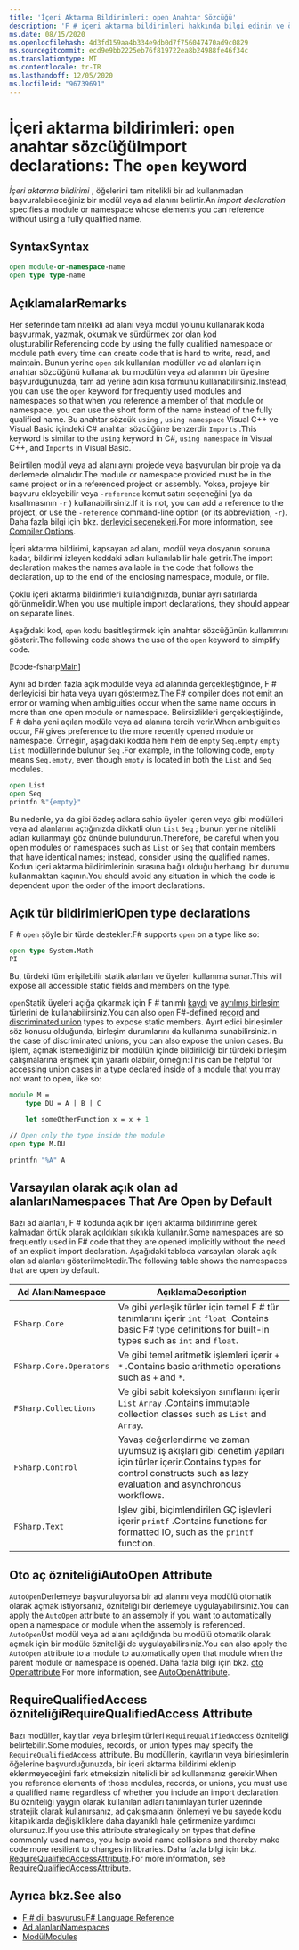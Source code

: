 ```yaml
---
title: 'İçeri Aktarma Bildirimleri: open Anahtar Sözcüğü'
description: 'F # içeri aktarma bildirimleri hakkında bilgi edinin ve öğelerin tam nitelikli bir ad kullanmadan başvurdukları bir modül veya ad alanı belirtmeleri hakkında bilgi edinin.'
ms.date: 08/15/2020
ms.openlocfilehash: 4d3fd159aa4b334e9db0d7f756047470ad9c0829
ms.sourcegitcommit: ecd9e9bb2225eb76f819722ea8b24988fe46f34c
ms.translationtype: MT
ms.contentlocale: tr-TR
ms.lasthandoff: 12/05/2020
ms.locfileid: "96739691"
---
```

# <a name="import-declarations-the-open-keyword"></a><span data-ttu-id="f83c0-103">İçeri aktarma bildirimleri: `open` anahtar sözcüğü</span><span class="sxs-lookup"><span data-stu-id="f83c0-103">Import declarations: The `open` keyword</span></span>

<span data-ttu-id="f83c0-104">*İçeri aktarma bildirimi* , öğelerini tam nitelikli bir ad kullanmadan başvuralabileceğiniz bir modül veya ad alanını belirtir.</span><span class="sxs-lookup"><span data-stu-id="f83c0-104">An *import declaration* specifies a module or namespace whose elements you can reference without using a fully qualified name.</span></span>

## <a name="syntax"></a><span data-ttu-id="f83c0-105">Syntax</span><span class="sxs-lookup"><span data-stu-id="f83c0-105">Syntax</span></span>

```fsharp
open module-or-namespace-name
open type type-name
```

## <a name="remarks"></a><span data-ttu-id="f83c0-106">Açıklamalar</span><span class="sxs-lookup"><span data-stu-id="f83c0-106">Remarks</span></span>

<span data-ttu-id="f83c0-107">Her seferinde tam nitelikli ad alanı veya modül yolunu kullanarak koda başvurmak, yazmak, okumak ve sürdürmek zor olan kod oluşturabilir.</span><span class="sxs-lookup"><span data-stu-id="f83c0-107">Referencing code by using the fully qualified namespace or module path every time can create code that is hard to write, read, and maintain.</span></span> <span data-ttu-id="f83c0-108">Bunun yerine `open` sık kullanılan modüller ve ad alanları için anahtar sözcüğünü kullanarak bu modülün veya ad alanının bir üyesine başvurduğunuzda, tam ad yerine adın kısa formunu kullanabilirsiniz.</span><span class="sxs-lookup"><span data-stu-id="f83c0-108">Instead, you can use the `open` keyword for frequently used modules and namespaces so that when you reference a member of that module or namespace, you can use the short form of the name instead of the fully qualified name.</span></span> <span data-ttu-id="f83c0-109">Bu anahtar sözcük `using` , `using namespace` Visual C++ ve Visual Basic içindeki C# anahtar sözcüğüne benzerdir `Imports` .</span><span class="sxs-lookup"><span data-stu-id="f83c0-109">This keyword is similar to the `using` keyword in C#, `using namespace` in Visual C++, and `Imports` in Visual Basic.</span></span>

<span data-ttu-id="f83c0-110">Belirtilen modül veya ad alanı aynı projede veya başvurulan bir proje ya da derlemede olmalıdır.</span><span class="sxs-lookup"><span data-stu-id="f83c0-110">The module or namespace provided must be in the same project or in a referenced project or assembly.</span></span> <span data-ttu-id="f83c0-111">Yoksa, projeye bir başvuru ekleyebilir veya `-reference` komut satırı seçeneğini (ya da kısaltmasının `-r` ) kullanabilirsiniz.</span><span class="sxs-lookup"><span data-stu-id="f83c0-111">If it is not, you can add a reference to the project, or use the `-reference` command-line option (or its abbreviation, `-r`).</span></span> <span data-ttu-id="f83c0-112">Daha fazla bilgi için bkz. [derleyici seçenekleri](compiler-options.md).</span><span class="sxs-lookup"><span data-stu-id="f83c0-112">For more information, see [Compiler Options](compiler-options.md).</span></span>

<span data-ttu-id="f83c0-113">İçeri aktarma bildirimi, kapsayan ad alanı, modül veya dosyanın sonuna kadar, bildirimi izleyen koddaki adları kullanılabilir hale getirir.</span><span class="sxs-lookup"><span data-stu-id="f83c0-113">The import declaration makes the names available in the code that follows the declaration, up to the end of the enclosing namespace, module, or file.</span></span>

<span data-ttu-id="f83c0-114">Çoklu içeri aktarma bildirimleri kullandığınızda, bunlar ayrı satırlarda görünmelidir.</span><span class="sxs-lookup"><span data-stu-id="f83c0-114">When you use multiple import declarations, they should appear on separate lines.</span></span>

<span data-ttu-id="f83c0-115">Aşağıdaki kod, `open` kodu basitleştirmek için anahtar sözcüğünün kullanımını gösterir.</span><span class="sxs-lookup"><span data-stu-id="f83c0-115">The following code shows the use of the `open` keyword to simplify code.</span></span>

[!code-fsharp[Main](~/samples/snippets/fsharp/lang-ref-2/snippet6801.fs)]

<span data-ttu-id="f83c0-116">Aynı ad birden fazla açık modülde veya ad alanında gerçekleştiğinde, F # derleyicisi bir hata veya uyarı göstermez.</span><span class="sxs-lookup"><span data-stu-id="f83c0-116">The F# compiler does not emit an error or warning when ambiguities occur when the same name occurs in more than one open module or namespace.</span></span> <span data-ttu-id="f83c0-117">Belirsizlikleri gerçekleştiğinde, F # daha yeni açılan modüle veya ad alanına tercih verir.</span><span class="sxs-lookup"><span data-stu-id="f83c0-117">When ambiguities occur, F# gives preference to the more recently opened module or namespace.</span></span> <span data-ttu-id="f83c0-118">Örneğin, aşağıdaki kodda hem hem de `empty` `Seq.empty` `empty` `List` modüllerinde bulunur `Seq` .</span><span class="sxs-lookup"><span data-stu-id="f83c0-118">For example, in the following code, `empty` means `Seq.empty`, even though `empty` is located in both the `List` and `Seq` modules.</span></span>

```fsharp
open List
open Seq
printfn %"{empty}"
```

<span data-ttu-id="f83c0-119">Bu nedenle, ya da gibi özdeş adlara sahip üyeler içeren veya gibi modülleri veya ad alanlarını açtığınızda dikkatli olun `List` `Seq` ; bunun yerine nitelikli adları kullanmayı göz önünde bulundurun.</span><span class="sxs-lookup"><span data-stu-id="f83c0-119">Therefore, be careful when you open modules or namespaces such as `List` or `Seq` that contain members that have identical names; instead, consider using the qualified names.</span></span> <span data-ttu-id="f83c0-120">Kodun içeri aktarma bildirimlerinin sırasına bağlı olduğu herhangi bir durumu kullanmaktan kaçının.</span><span class="sxs-lookup"><span data-stu-id="f83c0-120">You should avoid any situation in which the code is dependent upon the order of the import declarations.</span></span>

## <a name="open-type-declarations"></a><span data-ttu-id="f83c0-121">Açık tür bildirimleri</span><span class="sxs-lookup"><span data-stu-id="f83c0-121">Open type declarations</span></span>

<span data-ttu-id="f83c0-122">F # `open` şöyle bir türde destekler:</span><span class="sxs-lookup"><span data-stu-id="f83c0-122">F# supports `open` on a type like so:</span></span>

```fsharp
open type System.Math
PI
```

<span data-ttu-id="f83c0-123">Bu, türdeki tüm erişilebilir statik alanları ve üyeleri kullanıma sunar.</span><span class="sxs-lookup"><span data-stu-id="f83c0-123">This will expose all accessible static fields and members on the type.</span></span>

<span data-ttu-id="f83c0-124">`open`Statik üyeleri açığa çıkarmak için F # tanımlı [kaydı](records.md) ve [ayrılmış birleşim](discriminated-unions.md) türlerini de kullanabilirsiniz.</span><span class="sxs-lookup"><span data-stu-id="f83c0-124">You can also `open` F#-defined [record](records.md) and [discriminated union](discriminated-unions.md) types to expose static members.</span></span> <span data-ttu-id="f83c0-125">Ayırt edici birleşimler söz konusu olduğunda, birleşim durumlarını da kullanıma sunabilirsiniz.</span><span class="sxs-lookup"><span data-stu-id="f83c0-125">In the case of discriminated unions, you can also expose the union cases.</span></span> <span data-ttu-id="f83c0-126">Bu işlem, açmak istemediğiniz bir modülün içinde bildirildiği bir türdeki birleşim çalışmalarına erişmek için yararlı olabilir, örneğin:</span><span class="sxs-lookup"><span data-stu-id="f83c0-126">This can be helpful for accessing union cases in a type declared inside of a module that you may not want to open, like so:</span></span>

```fsharp
module M =
    type DU = A | B | C

    let someOtherFunction x = x + 1

// Open only the type inside the module
open type M.DU

printfn "%A" A
```

## <a name="namespaces-that-are-open-by-default"></a><span data-ttu-id="f83c0-127">Varsayılan olarak açık olan ad alanları</span><span class="sxs-lookup"><span data-stu-id="f83c0-127">Namespaces That Are Open by Default</span></span>

<span data-ttu-id="f83c0-128">Bazı ad alanları, F # kodunda açık bir içeri aktarma bildirimine gerek kalmadan örtük olarak açıldıkları sıklıkla kullanılır.</span><span class="sxs-lookup"><span data-stu-id="f83c0-128">Some namespaces are so frequently used in F# code that they are opened implicitly without the need of an explicit import declaration.</span></span> <span data-ttu-id="f83c0-129">Aşağıdaki tabloda varsayılan olarak açık olan ad alanları gösterilmektedir.</span><span class="sxs-lookup"><span data-stu-id="f83c0-129">The following table shows the namespaces that are open by default.</span></span>

|<span data-ttu-id="f83c0-130">Ad Alanı</span><span class="sxs-lookup"><span data-stu-id="f83c0-130">Namespace</span></span>|<span data-ttu-id="f83c0-131">Açıklama</span><span class="sxs-lookup"><span data-stu-id="f83c0-131">Description</span></span>|
|---------|-----------|
|`FSharp.Core`|<span data-ttu-id="f83c0-132">Ve gibi yerleşik türler için temel F # tür tanımlarını içerir `int` `float` .</span><span class="sxs-lookup"><span data-stu-id="f83c0-132">Contains basic F# type definitions for built-in types such as `int` and `float`.</span></span>|
|`FSharp.Core.Operators`|<span data-ttu-id="f83c0-133">Ve gibi temel aritmetik işlemleri içerir `+` `*` .</span><span class="sxs-lookup"><span data-stu-id="f83c0-133">Contains basic arithmetic operations such as `+` and `*`.</span></span>|
|`FSharp.Collections`|<span data-ttu-id="f83c0-134">Ve gibi sabit koleksiyon sınıflarını içerir `List` `Array` .</span><span class="sxs-lookup"><span data-stu-id="f83c0-134">Contains immutable collection classes such as `List` and `Array`.</span></span>|
|`FSharp.Control`|<span data-ttu-id="f83c0-135">Yavaş değerlendirme ve zaman uyumsuz iş akışları gibi denetim yapıları için türler içerir.</span><span class="sxs-lookup"><span data-stu-id="f83c0-135">Contains types for control constructs such as lazy evaluation and asynchronous workflows.</span></span>|
|`FSharp.Text`|<span data-ttu-id="f83c0-136">İşlev gibi, biçimlendirilen GÇ işlevleri içerir `printf` .</span><span class="sxs-lookup"><span data-stu-id="f83c0-136">Contains functions for formatted IO, such as the `printf` function.</span></span>|

## <a name="autoopen-attribute"></a><span data-ttu-id="f83c0-137">Oto aç özniteliği</span><span class="sxs-lookup"><span data-stu-id="f83c0-137">AutoOpen Attribute</span></span>

<span data-ttu-id="f83c0-138">`AutoOpen`Derlemeye başvuruluyorsa bir ad alanını veya modülü otomatik olarak açmak istiyorsanız, özniteliği bir derlemeye uygulayabilirsiniz.</span><span class="sxs-lookup"><span data-stu-id="f83c0-138">You can apply the `AutoOpen` attribute to an assembly if you want to automatically open a namespace or module when the assembly is referenced.</span></span> <span data-ttu-id="f83c0-139">`AutoOpen`Üst modül veya ad alanı açıldığında bu modülü otomatik olarak açmak için bir modüle özniteliği de uygulayabilirsiniz.</span><span class="sxs-lookup"><span data-stu-id="f83c0-139">You can also apply the `AutoOpen` attribute to a module to automatically open that module when the parent module or namespace is opened.</span></span> <span data-ttu-id="f83c0-140">Daha fazla bilgi için bkz. [oto Openattribute](https://fsharp.github.io/fsharp-core-docs/reference/fsharp-core-autoopenattribute.html).</span><span class="sxs-lookup"><span data-stu-id="f83c0-140">For more information, see [AutoOpenAttribute](https://fsharp.github.io/fsharp-core-docs/reference/fsharp-core-autoopenattribute.html).</span></span>

## <a name="requirequalifiedaccess-attribute"></a><span data-ttu-id="f83c0-141">RequireQualifiedAccess özniteliği</span><span class="sxs-lookup"><span data-stu-id="f83c0-141">RequireQualifiedAccess Attribute</span></span>

<span data-ttu-id="f83c0-142">Bazı modüller, kayıtlar veya birleşim türleri `RequireQualifiedAccess` özniteliği belirtebilir.</span><span class="sxs-lookup"><span data-stu-id="f83c0-142">Some modules, records, or union types may specify the `RequireQualifiedAccess` attribute.</span></span> <span data-ttu-id="f83c0-143">Bu modüllerin, kayıtların veya birleşimlerin öğelerine başvurduğunuzda, bir içeri aktarma bildirimi eklenip eklenmeyeceğini fark etmeksizin nitelikli bir ad kullanmanız gerekir.</span><span class="sxs-lookup"><span data-stu-id="f83c0-143">When you reference elements of those modules, records, or unions, you must use a qualified name regardless of whether you include an import declaration.</span></span> <span data-ttu-id="f83c0-144">Bu özniteliği yaygın olarak kullanılan adları tanımlayan türler üzerinde stratejik olarak kullanırsanız, ad çakışmalarını önlemeyi ve bu sayede kodu kitaplıklarda değişikliklere daha dayanıklı hale getirmenize yardımcı olursunuz.</span><span class="sxs-lookup"><span data-stu-id="f83c0-144">If you use this attribute strategically on types that define commonly used names, you help avoid name collisions and thereby make code more resilient to changes in libraries.</span></span> <span data-ttu-id="f83c0-145">Daha fazla bilgi için bkz. [RequireQualifiedAccessAttribute](https://fsharp.github.io/fsharp-core-docs/reference/fsharp-core-requirequalifiedaccessattribute.html).</span><span class="sxs-lookup"><span data-stu-id="f83c0-145">For more information, see [RequireQualifiedAccessAttribute](https://fsharp.github.io/fsharp-core-docs/reference/fsharp-core-requirequalifiedaccessattribute.html).</span></span>

## <a name="see-also"></a><span data-ttu-id="f83c0-146">Ayrıca bkz.</span><span class="sxs-lookup"><span data-stu-id="f83c0-146">See also</span></span>

- [<span data-ttu-id="f83c0-147">F # dil başvurusu</span><span class="sxs-lookup"><span data-stu-id="f83c0-147">F# Language Reference</span></span>](index.md)
- [<span data-ttu-id="f83c0-148">Ad alanları</span><span class="sxs-lookup"><span data-stu-id="f83c0-148">Namespaces</span></span>](namespaces.md)
- [<span data-ttu-id="f83c0-149">Modül</span><span class="sxs-lookup"><span data-stu-id="f83c0-149">Modules</span></span>](modules.md)
